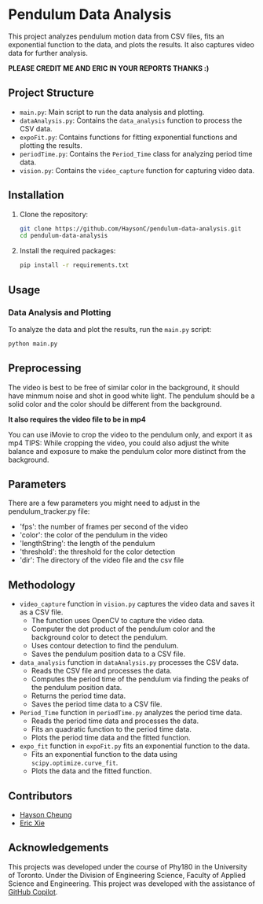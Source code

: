 # Pendulum Data Analysis

This project analyzes pendulum motion data from CSV files, fits an exponential function to the data, and plots the results. It also captures video data for further analysis.

**PLEASE CREDIT ME AND ERIC IN YOUR REPORTS THANKS :)** 

## Project Structure

- `main.py`: Main script to run the data analysis and plotting.
- `dataAnalysis.py`: Contains the `data_analysis` function to process the CSV data.
- `expoFit.py`: Contains functions for fitting exponential functions and plotting the results.
- `periodTime.py`: Contains the `Period_Time` class for analyzing period time data.
- `vision.py`: Contains the `video_capture` function for capturing video data.

## Installation

1. Clone the repository:
    ```sh
    git clone https://github.com/HaysonC/pendulum-data-analysis.git
    cd pendulum-data-analysis
    ```

2. Install the required packages:
    ```sh
    pip install -r requirements.txt
    ```

## Usage

### Data Analysis and Plotting

To analyze the data and plot the results, run the `main.py` script:

```sh
python main.py
```
## Preprocessing
The video is best to be free of similar color in the background, it should have minmum noise and shot 
in good white light. The pendulum should be a solid color and the color should be different from the background.

**It also requires the video file to be in mp4**

You can use iMovie to crop the video to the pendulum only, and export it as mp4
TIPS: While cropping the video, you could also adjust the white balance and exposure to make the pendulum color more distinct from the background.
## Parameters
There are a few parameters you might need to adjust in the pendulum_tracker.py file:
- 'fps': the number of frames per second of the video
- 'color': the color of the pendulum in the video
- 'lengthString': the length of the pendulum
- 'threshold': the threshold for the color detection
- 'dir': The directory of the video file and the csv file


## Methodology
- `video_capture` function in `vision.py` captures the video data and saves it as a CSV file.
  - The function uses OpenCV to capture the video data.
  - Computer the dot product of the pendulum color and the background color to detect the pendulum.
  - Uses contour detection to find the pendulum.
  - Saves the pendulum position data to a CSV file.
- `data_analysis` function in `dataAnalysis.py` processes the CSV data.
  - Reads the CSV file and processes the data.
  - Computes the period time of the pendulum via finding the peaks of the pendulum position data.
  - Returns the period time data.
  - Saves the period time data to a CSV file.
- `Period_Time` function in `periodTime.py` analyzes the period time data.
  - Reads the period time data and processes the data.
  - Fits an quadratic function to the period time data.
  - Plots the period time data and the fitted function.
- `expo_fit` function in `expoFit.py` fits an exponential function to the data.
  - Fits an exponential function to the data using `scipy.optimize.curve_fit`.
  - Plots the data and the fitted function.
## Contributors
- [Hayson Cheung](https://github.com/HaysonC)
- [Eric Xie](https://github.com/Epic-Eric)

## Acknowledgements
This projects was developed under the course of Phy180 in the University of Toronto. Under the Division of Engineering Science, Faculty of Applied Science and Engineering.
This project was developed with the assistance of [GitHub Copilot](https://github.com/features/copilot).
